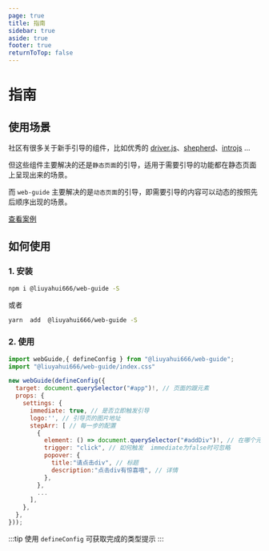 ```yaml
---
page: true
title: 指南
sidebar: true
aside: true
footer: true
returnToTop: false
---
```


# 指南

## 使用场景

社区有很多关于新手引导的组件，比如优秀的 [driver.js](https://github.com/kamranahmedse/driver.js)、[shepherd](https://github.com/shipshapecode/shepherd)、[introjs](https://introjs.com/) ...

但这些组件主要解决的还是`静态页面`的引导，适用于需要引导的功能都在静态页面上呈现出来的场景。

而 `web-guide` 主要解决的是`动态页面`的引导，即需要引导的内容可以动态的按照先后顺序出现的场景。

[查看案例](/example/demo1)

## 如何使用

### 1. 安装

```sh
npm i @liuyahui666/web-guide -S
```

或者

```sh
yarn  add  @liuyahui666/web-guide -S

```

### 2. 使用

```js
import webGuide,{ defineConfig } from "@liuyahui666/web-guide";
import "@liuyahui666/web-guide/index.css"

new webGuide(defineConfig({
  target: document.querySelector("#app")!, // 页面的跟元素
  props: {
    settings: {
      immediate: true, // 是否立即触发引导
      logo:'', // 引导页的图片地址
      stepArr: [ // 每一步的配置
        {
          element: () => document.querySelector("#addDiv")!, // 在哪个元素上触发
          trigger: "click", // 如何触发  immediate为false时可忽略
          popover: {
            title:"请点击div", // 标题
            description:"点击div有惊喜哦", // 详情
          },
        },
        ...
      ],
    },
  },
}));
```

:::tip
使用 `defineConfig` 可获取完成的类型提示
:::
